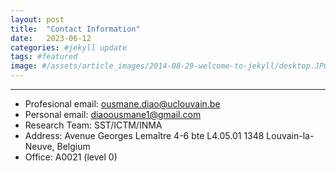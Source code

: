 ```yaml
---
layout: post
title:  "Contact Information"
date:   2023-06-12 
categories: #jekyll update
tags: #featured
image: #/assets/article_images/2014-08-29-welcome-to-jekyll/desktop.JPG
---
```


---
* Profesional email: <ousmane.diao@uclouvain.be>
* Personal email: <diaoousmane1@gmail.com>
* Research Team: SST/ICTM/INMA
* Address: Avenue Georges Lemaître 4-6 bte L4.05.01 1348 Louvain-la-Neuve, Belgium
* Office: A0021 (level 0)





